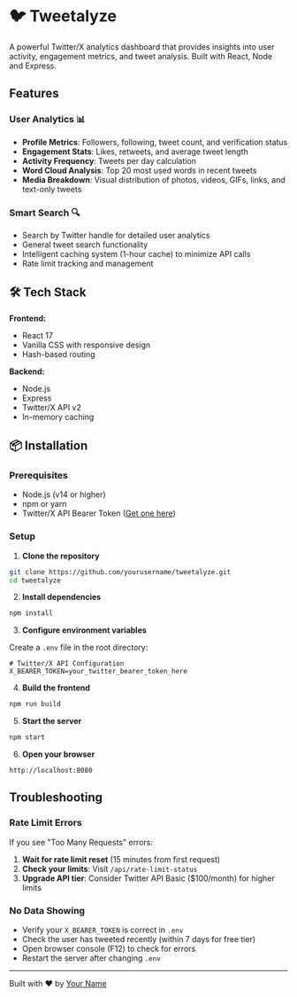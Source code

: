 # 🐦 Tweetalyze

A powerful Twitter/X analytics dashboard that provides insights into user activity, engagement metrics, and tweet analysis. Built with React, Node and Express.


## Features

### User Analytics 📊 
- **Profile Metrics**: Followers, following, tweet count, and verification status
- **Engagement Stats**: Likes, retweets, and average tweet length
- **Activity Frequency**: Tweets per day calculation
- **Word Cloud Analysis**: Top 20 most used words in recent tweets
- **Media Breakdown**: Visual distribution of photos, videos, GIFs, links, and text-only tweets

### Smart Search 🔍 
- Search by Twitter handle for detailed user analytics
- General tweet search functionality
- Intelligent caching system (1-hour cache) to minimize API calls
- Rate limit tracking and management


## 🛠️ Tech Stack

**Frontend:**
- React 17
- Vanilla CSS with responsive design
- Hash-based routing

**Backend:**
- Node.js
- Express
- Twitter/X API v2
- In-memory caching

## 📦 Installation

### Prerequisites
- Node.js (v14 or higher)
- npm or yarn
- Twitter/X API Bearer Token ([Get one here](https://developer.x.com/en/portal/dashboard))

### Setup

1. **Clone the repository**
```bash
git clone https://github.com/yourusername/tweetalyze.git
cd tweetalyze
```

2. **Install dependencies**
```bash
npm install
```

3. **Configure environment variables**

Create a `.env` file in the root directory:

```env
# Twitter/X API Configuration
X_BEARER_TOKEN=your_twitter_bearer_token_here

```

4. **Build the frontend**
```bash
npm run build
```

5. **Start the server**
```bash
npm start
```

6. **Open your browser**
```
http://localhost:8080
```

## Troubleshooting

### Rate Limit Errors

If you see "Too Many Requests" errors:

1. **Wait for rate limit reset** (15 minutes from first request)
2. **Check your limits**: Visit `/api/rate-limit-status`
3. **Upgrade API tier**: Consider Twitter API Basic ($100/month) for higher limits

### No Data Showing

- Verify your `X_BEARER_TOKEN` is correct in `.env`
- Check the user has tweeted recently (within 7 days for free tier)
- Open browser console (F12) to check for errors
- Restart the server after changing `.env`
---

Built with ❤️ by [Your Name](https://github.com/yourusername)
